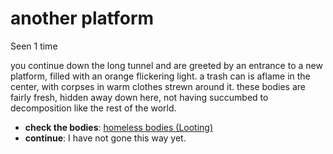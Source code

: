# another platform

Seen 1 time

you continue down the long tunnel and are greeted by an entrance to a new platform, filled with an orange flickering light. a trash can is aflame in the center, with corpses in warm clothes strewn around it. these bodies are fairly fresh, hidden away down here, not having succumbed to decomposition like the rest of the world.

- **check the bodies**: [homeless bodies (Looting)](homeless-bodies--Looting--N2dz1r5.md)
- **continue**: I have not gone this way yet.
